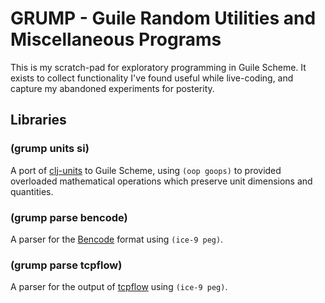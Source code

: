 # GRUMP - Guile Random Utilities and Miscellaneous Programs

This is my scratch-pad for exploratory programming in Guile Scheme.  It
exists to collect functionality I've found useful while live-coding, and
capture my abandoned experiments for posterity.

## Libraries

### (grump units si)

A port of [clj-units](https://code.google.com/archive/p/clj-units/) to
Guile Scheme, using `(oop goops)` to provided overloaded mathematical
operations which preserve unit dimensions and quantities.

### (grump parse bencode)

A parser for the [Bencode](https://en.wikipedia.org/wiki/Bencode) format
using `(ice-9 peg)`.

### (grump parse tcpflow)

A parser for the output of [tcpflow](https://github.com/simsong/tcpflow)
using `(ice-9 peg)`.
